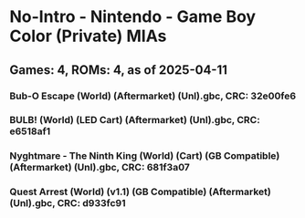 # No-Intro - Nintendo - Game Boy Color (Private) MIAs
## Games: 4, ROMs: 4, as of 2025-04-11

### Bub-O Escape (World) (Aftermarket) (Unl).gbc, CRC: 32e00fe6
### BULB! (World) (LED Cart) (Aftermarket) (Unl).gbc, CRC: e6518af1
### Nyghtmare - The Ninth King (World) (Cart) (GB Compatible) (Aftermarket) (Unl).gbc, CRC: 681f3a07
### Quest Arrest (World) (v1.1) (GB Compatible) (Aftermarket) (Unl).gbc, CRC: d933fc91
